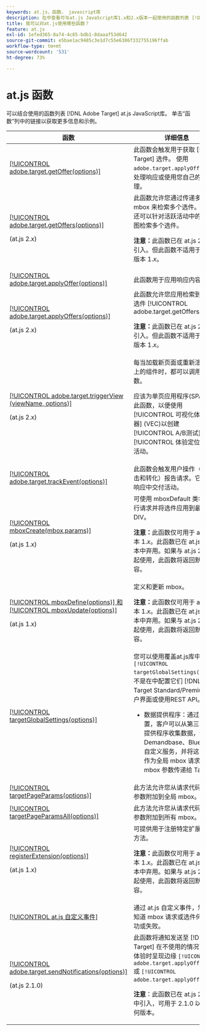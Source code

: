 ```yaml
---
keywords: at.js，函数， javascript库
description: 在中查看可与at.js JavaScript库1.x和2.x版本一起使用的函数列表 [!DNL Adobe Target].
title: 我可以对at.js使用哪些函数？
feature: at.js
exl-id: 1efed365-8a74-4c85-bdb1-8daaaf53d642
source-git-commit: e5bae1ac9485c3e1d7c55e6386f332755196ffab
workflow-type: tm+mt
source-wordcount: '531'
ht-degree: 73%

---
```


# at.js 函数

可以结合使用的函数列表 [!DNL Adobe Target] at.js JavaScript库。 单击“函数”列中的链接以获取更多信息和示例。

| 函数 | 详细信息 |
| --- | --- | 
| [[!UICONTROL adobe.target.getOffer(options)]](/help/dev/implement/client-side/atjs/atjs-functions/adobe-target-getoffer.md) | 此函数会触发用于获取 [!DNL Target] 选件。 使用 `adobe.target.applyOffer()` 来处理响应或使用您自己的成功处理。 |
| [[!UICONTROL adobe.target.getOffers(options)]](/help/dev/implement/client-side/atjs/atjs-functions/adobe-target-getoffers-atjs-2.md)<P>(at.js 2.x) | 此函数允许您通过传递多个 mbox 来检索多个选件。此外，还可以针对活跃活动中的所有视图检索多个选件。<P>**注意：**&#x200B;此函数已在 at.js 2.x 中引入。但此函数不适用于 at.js 版本 1.*x*。 |
| [[!UICONTROL adobe.target.applyOffer(options)]](/help/dev/implement/client-side/atjs/atjs-functions/adobe-target-applyoffer.md) | 此函数用于应用响应内容。 |
| [[!UICONTROL adobe.target.applyOffers(options)]](/help/dev/implement/client-side/atjs/atjs-functions/adobe-target-applyoffers-atjs-2.md)<P>(at.js 2.x) | 此函数允许您应用检索到的多个选件 [!UICONTROL adobe.target.getOffers()].<P>**注意：**&#x200B;此函数已在 at.js 2.x 中引入。但此函数不适用于 at.js 版本 1.*x*。 |
| [[!UICONTROL adobe.target.triggerView (viewName, options)]](/help/dev/implement/client-side/atjs/atjs-functions/adobe-target-triggerview-atjs-2.md)<P>(at.js 2.x) | 每当加载新页面或重新渲染页面上的组件时，都可以调用此函数。<P> 应该为单页应用程序(SPA)实施此函数，以便使用 [!UICONTROL 可视化体验编辑器] (VEC)以创建 [!UICONTROL A/B测试] 和 [!UICONTROL 体验定位] (XT)活动。 |
| [[!UICONTROL adobe.target.trackEvent(options)]](/help/dev/implement/client-side/atjs/atjs-functions/adobe-target-trackevent.md) | 此函数会触发用户操作（例如点击和转化）报告请求。它不会在响应中交付活动。 |
| [[!UICONTROL mboxCreate(mbox,params)]](/help/dev/implement/client-side/atjs/atjs-functions/mboxcreate-atjs.md)<P>(at.js 1.x) | 可使用 mboxDefault 类名称执行请求并将选件应用到最近的 DIV。<P>**注意：**&#x200B;此函数仅可用于 at.js 版本 1.*x*。此函数已在 at.js 2.x 版本中弃用。如果与 at.js 2.x 一起使用，此函数将返回默认内容。 |
| [[!UICONTROL mboxDefine(options)] 和 [!UICONTROL mboxUpdate(options)]](/help/dev/implement/client-side/atjs/atjs-functions/mboxdefine-mboxupdate-atjs-1x.md)<P>(at.js 1.x) | 定义和更新 mbox。<P>**注意：**&#x200B;此函数仅可用于 at.js 版本 1.*x*。此函数已在 at.js 2.x 版本中弃用。如果与 at.js 2.x 一起使用，此函数将返回默认内容。 |
| [[!UICONTROL targetGlobalSettings(options)]](/help/dev/implement/client-side/atjs/atjs-functions/targetglobalsettings.md) | 您可以使用覆盖at.js库中的设置 `[!UICONTROL targetGlobalSettings()]`，而不是在中配置它们 [!DNL Target Standard/Premium] 用户界面或使用REST API。<ul><li>数据提供程序：通过此设置，客户可以从第三方数据提供程序收集数据，例如 Demandbase、BlueKai 和自定义服务，并将这些数据作为全局 mbox 请求中的 mbox 参数传递给 Target。</li></ul> |
| [[!UICONTROL targetPageParams(options)]](/help/dev/implement/client-side/atjs/atjs-functions/targetpageparams.md) | 此方法允许您从请求代码外部将参数附加到全局 mbox。 |
| [[!UICONTROL targetPageParamsAll(options)]](/help/dev/implement/client-side/atjs/atjs-functions/targetpageparamsall.md) | 此方法允许您从请求代码外部将参数附加到所有 mbox。 |
| [[!UICONTROL registerExtension(options)]](/help/dev/implement/client-side/atjs/atjs-functions/registerextension-atjs-1x.md)<P>(at.js 1.x) | 可提供用于注册特定扩展的标准方法。<P>**注意：**&#x200B;此函数仅可用于 at.js 版本 1.*x*。此函数已在 at.js 2.x 版本中弃用。如果与 at.js 2.x 一起使用，此函数将返回默认内容。 |
| [[!UICONTROL at.js 自定义事件]](/help/dev/implement/client-side/atjs/atjs-functions/atjs-custom-events.md) | 通过 at.js 自定义事件，您可以知道 mbox 请求或选件何时成功或失败。 |
| [[!UICONTROL adobe.target.sendNotifications(options)]](/help/dev/implement/client-side/atjs/atjs-functions/adobe-target-sendnotifications-atjs-21.md)<P>(at.js 2.1.0) | 此函数将通知发送至 [!DNL Target] 在不使用的情况下呈现体验时呈现边缘 `[!UICONTROL adobe.target.applyOffer()]` 或 `[!UICONTROL adobe.target.applyOffers()]`.<P>**注意**：此函数已在 at.js 2.1.0 中引入，可用于 2.1.0 以上的任何版本。 |
